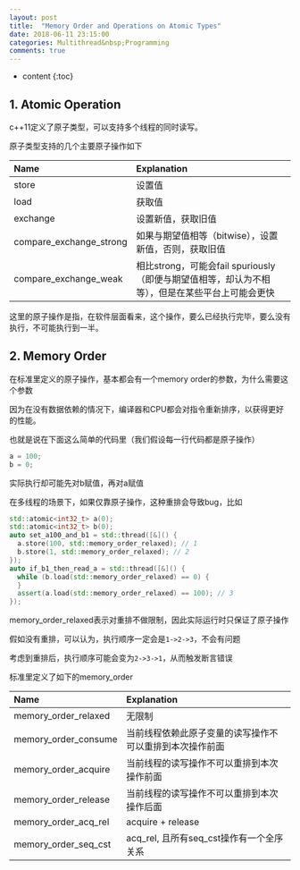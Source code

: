```yaml
---
layout: post
title:  "Memory Order and Operations on Atomic Types"
date: 2018-06-11 23:15:00 
categories: Multithread&nbsp;Programming
comments: true
---
```


* content
{:toc}

## 1. Atomic Operation

c++11定义了原子类型，可以支持多个线程的同时读写。

原子类型支持的几个主要原子操作如下

Name| Explanation
:--|:--
store| 设置值
load|获取值
exchange|设置新值，获取旧值
compare_exchange_strong |如果与期望值相等（bitwise），设置新值，否则，获取旧值
compare_exchange_weak|相比strong，可能会fail spuriously（即便与期望值相等，却认为不相等），但是在某些平台上可能会更快

这里的原子操作是指，在软件层面看来，这个操作，要么已经执行完毕，要么没有执行，不可能执行到一半。

## 2. Memory Order

在标准里定义的原子操作，基本都会有一个memory order的参数，为什么需要这个参数

因为在没有数据依赖的情况下，编译器和CPU都会对指令重新排序，以获得更好的性能。

也就是说在下面这么简单的代码里（我们假设每一行代码都是原子操作）

```cpp
a = 100;
b = 0;
```

实际执行却可能先对b赋值，再对a赋值

在多线程的场景下，如果仅靠原子操作，这种重排会导致bug，比如

```cpp
std::atomic<int32_t> a(0);
std::atomic<int32_t> b(0);
auto set_a100_and_b1 = std::thread([&]() {
  a.store(100, std::memory_order_relaxed); // 1
  b.store(1, std::memory_order_relaxed); // 2
});
auto if_b1_then_read_a = std::thread([&]() {
  while (b.load(std::memory_order_relaxed) == 0) {
  }
  assert(a.load(std::memory_order_relaxed) == 100); // 3
});
```

memory_order_relaxed表示对重排不做限制，因此实际运行时只保证了原子操作

假如没有重排，可以认为，执行顺序一定会是`1->2->3`，不会有问题

考虑到重排后，执行顺序可能会变为`2->3->1`，从而触发断言错误

标准里定义了如下的memory_order

Name| Explanation
:--|:--
memory_order_relaxed|无限制
memory_order_consume|当前线程依赖此原子变量的读写操作不可以重排到本次操作前面
memory_order_acquire|当前线程的读写操作不可以重排到本次操作前面
memory_order_release|当前线程的读写操作不可以重排到本次操作后面
memory_order_acq_rel|acquire + release
memory_order_seq_cst|acq_rel, 且所有seq_cst操作有一个全序关系
